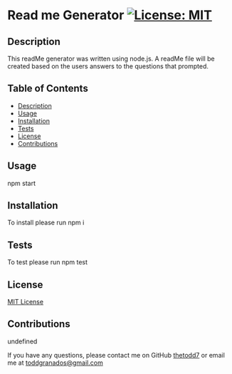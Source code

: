 # Read me Generator [![License: MIT](https://img.shields.io/badge/License-MIT-yellow.svg)](https://opensource.org/licenses/MIT)

  ## Description
  
  This readMe generator was written using node.js. A readMe file will be created based on the users answers to the questions that prompted.
  
  ## Table of Contents
  * [Description](#Description)
  * [Usage](#Usage)
  * [Installation](#Installation)
  * [Tests](#Tests)
  * [License](#License)
  * [Contributions](#Contributions)
  

  ## Usage

  npm start

  ## Installation

  To install please run npm i

  ## Tests 

  To test please run npm test

  ## License 

[MIT License](https://opensource.org/licenses/MIT)

  ## Contributions
  
  undefined
 
  If you have any questions, please contact me on GitHub [thetodd7](https://github.com/thetodd7) or email me at toddgranados@gmail.com
